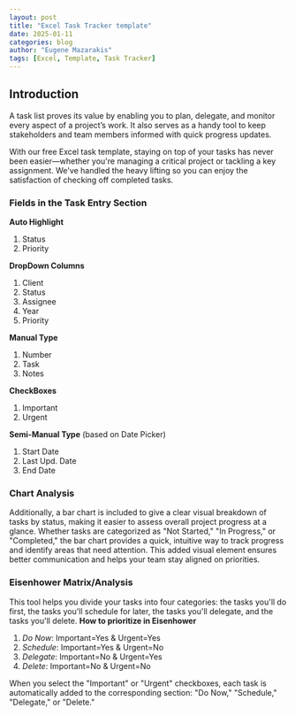 ```yaml
---
layout: post
title: "Excel Task Tracker template" 
date: 2025-01-11
categories: blog
author: "Eugene Mazarakis"
tags: [Excel, Template, Task Tracker]
---
```


## Introduction
A task list proves its value by enabling you to plan, delegate, and monitor every aspect of a project’s work. It also serves as a handy tool to keep stakeholders and team members informed with quick progress updates.

With our free Excel task template, staying on top of your tasks has never been easier—whether you're managing a critical project or tackling a key assignment. We've handled the heavy lifting so you can enjoy the satisfaction of checking off completed tasks.

### Fields in the Task Entry Section
**Auto Highlight**
1. Status
2. Priority

**DropDown Columns**
1. Client
2. Status
3. Assignee
4. Year
5. Priority

**Manual Type**
1. Number
2. Task
3. Notes

**CheckBoxes**
1. Important
2. Urgent

**Semi-Manual Type** (based on Date Picker)
1. Start Date
2. Last Upd. Date
3. End Date

### Chart Analysis
Additionally, a bar chart is included to give a clear visual breakdown of tasks by status, making it easier to assess overall project progress at a glance. Whether tasks are categorized as "Not Started," "In Progress," or "Completed," the bar chart provides a quick, intuitive way to track progress and identify areas that need attention. This added visual element ensures better communication and helps your team stay aligned on priorities.

### Eisenhower Matrix/Analysis
This tool helps you divide your tasks into four categories: the tasks you'll do first, the tasks you'll schedule for later, the tasks you'll delegate, and the tasks you'll delete.
**How to prioritize in Eisenhower**
1. *Do Now*:   Important=Yes & Urgent=Yes
2. *Schedule*: Important=Yes & Urgent=No
3. *Delegate*: Important=No  & Urgent=Yes
4. *Delete*:   Important=No  & Urgent=No

When you select the "Important" or "Urgent" checkboxes, each task is automatically added to the corresponding section: "Do Now," "Schedule," "Delegate," or "Delete."
